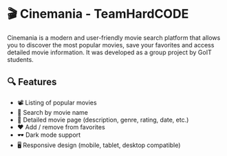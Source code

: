 # 🎬 Cinemania - TeamHardCODE

Cinemania is a modern and user-friendly movie search platform that allows you to discover the most popular movies, save your favorites and access detailed movie information. It was developed as a group project by GoIT students.

## 🔍 Features

- 📽️ Listing of popular movies
- 🔎 Search by movie name
- 📄 Detailed movie page (description, genre, rating, date, etc.)
- ❤️ Add / remove from favorites
- 🕶️ Dark mode support
- 🖥️ Responsive design (mobile, tablet, desktop compatible)
